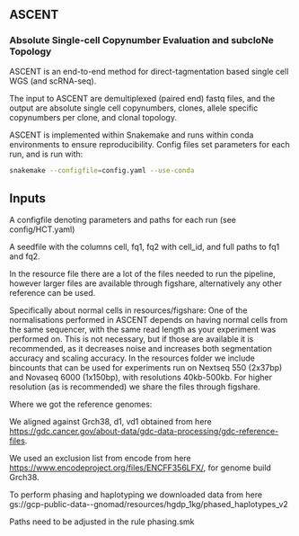## ASCENT
### Absolute Single-cell Copynumber Evaluation and subcloNe Topology

ASCENT is an end-to-end method for direct-tagmentation based single cell WGS (and scRNA-seq).

The input to ASCENT are demultiplexed (paired end) fastq files, and the output are absolute single cell copynumbers, clones, allele specific copynumbers per clone, and clonal topology. 

ASCENT is implemented within Snakemake and runs within conda environments to ensure reproducibility. Config files set parameters for each run, and is run with: 
```bash
snakemake --configfile=config.yaml --use-conda
```


## Inputs
A configfile denoting parameters and paths for each run (see config/HCT.yaml)

A seedfile with the columns cell, fq1, fq2 with cell_id, and full paths to fq1 and fq2. 

In the resource file there are a lot of the files needed to run the pipeline, however larger files are available through figshare, alternatively any other reference can be used. 

Specifically about normal cells in resources/figshare: 
One of the normalisations performed in ASCENT depends on having normal cells from the same sequencer, with the same read length as your experiment was performed on. This is not necessary, but if those are available it is recommended, as it decreases noise and increases both segmentation accuracy and scaling accuracy. 
In the resources folder we include bincounts that can be used for experiments run on Nextseq 550 (2x37bp) and Novaseq 6000 (1x150bp), with resolutions 40kb-500kb. For higher resolution (as is recommended) we share the files through figshare. 

Where we got the reference genomes: 

We aligned against Grch38, d1, vd1 obtained from here https://gdc.cancer.gov/about-data/gdc-data-processing/gdc-reference-files. 

We used an exclusion list from encode from here https://www.encodeproject.org/files/ENCFF356LFX/, for genome build Grch38. 

To perform phasing and haplotyping we downloaded data from here gs://gcp-public-data--gnomad/resources/hgdp_1kg/phased_haplotypes_v2 

Paths need to be adjusted in the rule phasing.smk 


